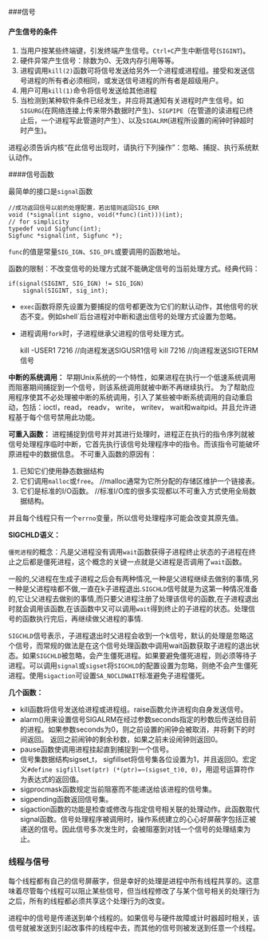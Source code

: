 ###信号
#### 产生信号的条件

1. 当用户按某些终端键，引发终端产生信号。`Ctrl+C`产生中断信号(`SIGINT`)。
2. 硬件异常产生信号：除数为0、无效内存引用等等。
3. 进程调用`kill(2)`函数可将信号发送给另外一个进程或进程组。接受和发送信号进程的所有者必须相同，或发送信号进程的所有者是超级用户。
4. 用户可用`kill(1)`命令将信号发送给其他进程
5. 当检测到某种软件条件已经发生，并应将其通知有关进程时产生信号。如`SIGURG`(在网络连接上传来带外数据时产生)、`SIGPIPE`（在管道的读进程已终止后，一个进程写此管道时产生）、以及`SIGALRM`(进程所设置的闹钟时钟超时时产生)。

进程必须告诉内核“在此信号出现时，请执行下列操作”：忽略、捕捉、执行系统默认动作。

####信号函数

最简单的接口是`signal`函数
	
	//成功返回信号以前的处理配置，若出错则返回SIG_ERR
	void (*signal(int signo, void(*func)(int)))(int);
	// for simplicity
	typedef void Sigfunc(int);
	Sigfunc *signal(int, Sigfunc *);

`func`的值是常量`SIG_IGN`、`SIG_DFL`或要调用的函数地址。

函数的限制：不改变信号的处理方式就不能确定信号的当前处理方式。经典代码：

	if(signal(SIGINT, SIG_IGN) != SIG_IGN)
		signal(SIGINT, sig_int);

- `exec`函数将原先设置为要捕捉的信号都更改为它们的默认动作，其他信号的状态不变。例如shell`后台进程对中断和退出信号的处理方式设置为忽略。
- 进程调用`fork`时，子进程继承父进程的信号处理方式。


	kill -USER1 7216 //向进程发送SIGUSR1信号
	kill 7216 //向进程发送SIGTERM信号

**中断的系统调用：**
早期Unix系统的一个特性，如果进程在执行一个低速系统调用而阻塞期间捕捉到一个信号，则该系统调用就被中断不再继续执行。
为了帮助应用程序使其不必处理被中断的系统调用，引入了某些被中断系统调用的自动重启动，包括：ioctl，read， readv， write， writev， wait和waitpid。并且允许进程基于每个信号禁用此功能。


**可重入函数：**
进程捕捉到信号并对其进行处理时，进程正在执行的指令序列就被信号处理程序临时中断，它首先执行该信号处理程序中的指令。而该指令可能破坏原进程中的数据信息。
不可重入函数的原因有：

1. 已知它们使用静态数据结构
2. 它们调用`malloc`或`free`。 //malloc通常为它所分配的存储区维护一个链接表。
3. 它们是标准的I/O函数。 //标准I/O库的很多实现都以不可重入方式使用全局数据结构。

并且每个线程只有一个`errno`变量，所以信号处理程序可能会改变其原先值。

**SIGCHLD语义：**

`僵死进程`的概念：凡是父进程没有调用`wait`函数获得子进程终止状态的子进程在终止之后都是僵死进程，这个概念的关键一点就是父进程是否调用了`wait`函数。

一般的,父进程在生成子进程之后会有两种情况,一种是父进程继续去做别的事情,另一种是父进程啥都不做,一直在k子进程退出.`SIGCHLD`信号就是为这第一种情况准备的,它让父进程去做别的事情,而只要父进程注册了处理该信号的函数,在子进程退出时就会调用该函数,在该函数中又可以调用`wait`得到终止的子进程的状态。处理信号的函数执行完后，再继续做父进程的事情.

`SIGCHLD`信号表示，子进程退出时父进程会收到一个k信号，默认的处理是忽略这个信号，而常规的做法是在这个信号处理函数中调用wait函数获取子进程的退出状态。如果`SIGCHLD`被忽略，会产生僵死进程。如果要避免僵死进程，则必须等待子进程。可以调用`signal`或`sigset`将`SIGCHLD`的配置设置为忽略，则绝不会产生僵死进程。使用`sigaction`可设置`SA_NOCLDWAIT`标准避免子进程僵死。

**几个函数：**

- kill函数将信号发送给进程或进程组。raise函数允许进程向自身发送信号。
- alarm()用来设置信号SIGALRM在经过参数seconds指定的秒数后传送给目前的进程。如果参数seconds为0，则之前设置的闹钟会被取消，并将剩下的时间返回。 返回之前闹钟的剩余秒数，如果之前未设闹钟则返回0。
- pause函数使调用进程挂起直到捕捉到一个信号。
- 信号集数据结构sigset_t， sigfillset将信号集各位设置为1，并且返回0。宏定义`#define sigfillset(ptr) (*(ptr)=~(sigset_t)0, 0)`，用逗号运算符作为表达式的返回值。
- sigprocmask函数规定当前阻塞而不能递送给该进程的信号集。
- sigpending函数返回信号集。
- sigaction函数的功能是检查或修改与指定信号相关联的处理动作。此函数取代signal函数。信号处理程序被调用时，操作系统建立的心心好屏蔽字包括正被递送的信号。因此信号多次发生时，会被阻塞到对钱一个信号的处理结束为止。

### 线程与信号 ###

每个线程都有自己的信号屏蔽字，但是幸好的处理是进程中所有线程共享的。这意味着尽管每个线程可以阻止某些信号，但当线程修改了与某个信号相关的处理行为之后，所有的线程都必须共享这个处理行为的改变。

进程中的信号是传递送到单个线程的。如果信号与硬件故障或计时器超时相关，该信号就被发送到引起改事件的线程中去，而其他的信号则被发送到任意一个线程。

